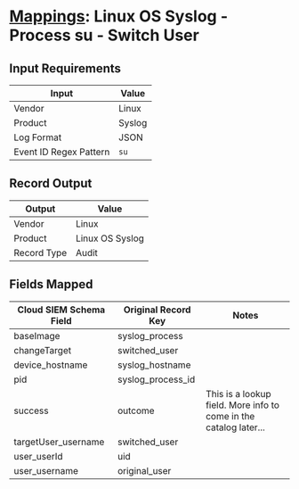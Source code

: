 # [Mappings](README.md): Linux OS Syslog - Process su - Switch User

## Input Requirements

|Input|Value|
|-----|-----|
|Vendor|Linux|
|Product|Syslog|
|Log Format|JSON|
|Event ID Regex Pattern|`su`|

## Record Output

|Output|Value|
|------|-----|
|Vendor|Linux|
|Product|Linux OS Syslog|
|Record Type|Audit|

## Fields Mapped

|Cloud SIEM Schema Field|Original Record Key|Notes|
|-----------------------|-------------------|-----|
|baseImage|syslog_process||
|changeTarget|switched_user||
|device_hostname|syslog_hostname||
|pid|syslog_process_id||
|success|outcome|This is a lookup field. More info to come in the catalog later...|
|targetUser_username|switched_user||
|user_userId|uid||
|user_username|original_user||

